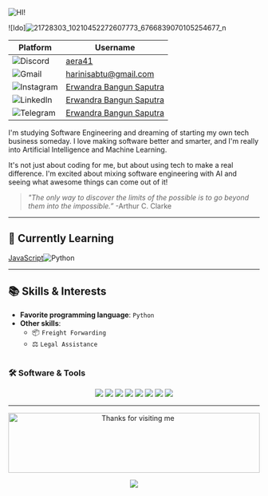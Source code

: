 ![HI!](https://readme-typing-svg.demolab.com?font=Fira+Code&size=80&pause=1000&color=08D750&vCenter=true&random=false&width=700&height=80&lines=Hi+I'm+Ido!)

![Ido]![21728303_10210452272607773_6766839070105254677_n](https://github.com/revou-fsse-5/module-1-aera41/assets/157816177/2697970e-a62a-4647-a1b1-6620e2da7dd0)


| Platform                                                                                                       | Username                                                |
| -------------------------------------------------------------------------------------------------------------- | ------------------------------------------------------- |
| ![Discord](https://img.shields.io/badge/Discord-5865F2?logo=discord&logoColor=white&style=for-the-badge)       | [aera41](https://discordapp.com/users/aera41)     |
| ![Gmail](https://img.shields.io/badge/Gmail-D14836?logo=gmail&logoColor=white&style=for-the-badge)             | [harinisabtu@gmail.com](mailto:hariinisabtu@gmail.com) |
| ![Instagram](https://img.shields.io/badge/Instagram-E4405F?logo=instagram&logoColor=white&style=for-the-badge) | [Erwandra Bangun Saputra](https://instagram.com/erwandrabanguns)      |
| ![LinkedIn](https://img.shields.io/badge/LinkedIn-0077B5?logo=linkedin&logoColor=white&style=for-the-badge)    | [Erwandra Bangun Saputra](https://linkedin.com/erwandrabangunsaputra)       |
| ![Telegram](https://img.shields.io/badge/Telegram-2CA5E0?logo=telegram&logoColor=white&style=for-the-badge)    | [Erwandra Bangun Saputra](https://t.me/erwandrasaputra)               |




I'm studying Software Engineering and dreaming of starting my own tech business someday. I love making software better and smarter, and I'm really into Artificial Intelligence and Machine Learning. 

It's not just about coding for me, but about using tech to make a real difference. I'm excited about mixing software engineering with AI and seeing what awesome things can come out of it!


> _"The only way to discover the limits of the possible is to go beyond them into the impossible.”_ -Arthur C. Clarke
> 
---

## 🌱 **Currently Learning**
[JavaScript](assets/JavaScript-F7DF1E_style=for-the-badge&logo=javascript&logoColor=black.png)![Python](assets/Python-3776AB_style=for-the-badge&logo=python&logoColor=white.png)

---

## 📚 **Skills & Interests**

- **Favorite programming language**: `Python`
- **Other skills**: 
  - 📦 `Freight Forwarding`
  - ⚖️ `Legal Assistance`
#

### 🛠 **Software & Tools**

<p align="center">
    <img src="https://img.shields.io/badge/Arch%20Linux-1793D1.svg?style=for-the-badge&logo=Arch-Linux&logoColor=white">
    <img src="https://img.shields.io/badge/Django-092E20.svg?style=for-the-badge&logo=Django&logoColor=white">
    <img src="https://img.shields.io/badge/IBM%20Watson-BE95FF.svg?style=for-the-badge&logo=IBM-Watson&logoColor=white">
    <img src="https://img.shields.io/badge/jupyter-%23FA0F00.svg?style=for-the-badge&logo=jupyter&logoColor=white">
    <img src="https://img.shields.io/badge/Keras-D00000.svg?style=for-the-badge&logo=Keras&logoColor=white">
    <img src="https://img.shields.io/badge/Linux-FCC624?logo=Linux&logoColor=black&style=for-the-badge">
    <img src="https://img.shields.io/badge/TensorFlow-FF6F00.svg?style=for-the-badge&logo=TensorFlow&logoColor=white">
    <img src="https://img.shields.io/badge/VSCode-007ACC?logo=visualstudiocode&logoColor=white&style=for-the-badge">
</p>

---

<div align="center">

<img height="120" alt="Thanks for visiting me" width="100%" src="https://raw.githubusercontent.com/BrunnerLivio/brunnerlivio/master/images/marquee.svg" />
<br />

<p align="center">
    <img src="https://forthebadge.com/images/featured/featured-powered-by-electricity.svg">
</p>

